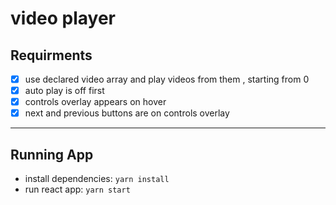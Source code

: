 # video player

## Requirments

- [x] use declared video array and play videos from them , starting from 0
- [x] auto play is off first
- [x] controls overlay appears on hover
- [x] next and previous buttons are on controls overlay

---

## Running App

- install dependencies: `yarn install`
- run react app: `yarn start`
